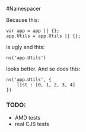 #Namespacer

Because this:

    var app = app || {};
    app.Utils = app.Utils || {};

is ugly and this:

    ns('app.Utils')

looks better. And so does this:

    ns('app.Utils', {
        list : [0, 1, 2, 3, 4]
    })


### TODO:
  * AMD tests
  * real CJS tests
    